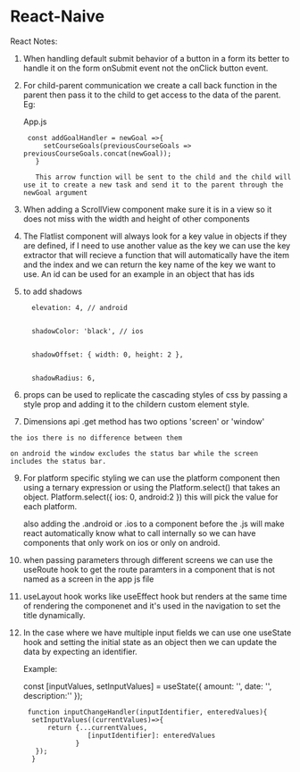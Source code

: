# React-Naive

React Notes:

  1. When handling default submit behavior of a button in a form its better to handle it on the form onSubmit event not the onClick 
     button event.
  2. For child-parent communication we create a call back function in the parent then pass it to the child to get access to the data of the parent.
     Eg: 
        
        
        App.js
        
        
          const addGoalHandler = newGoal =>{
              setCourseGoals(previousCourseGoals => previousCourseGoals.concat(newGoal));
            }
            
            This arrow function will be sent to the child and the child will use it to create a new task and send it to the parent through the newGoal argument
            
          
        
    
  3. When adding a ScrollView component make sure it is in a view so it does not miss with the width and height of other components  
  4. The Flatlist component will always look for a key value in objects if they are defined, if I need to use another value as the key we can use the 
     key extractor that will recieve a function that will automatically have the item and the index and we can return the key name of the key we want to use.
     An id can be used for an example in an object that has ids
  6. to add shadows   



           elevation: 4, // android


           shadowColor: 'black', // ios


           shadowOffset: { width: 0, height: 2 },


           shadowRadius: 6,

     
  8. props can be used to replicate the cascading styles of css by passing a style prop and adding it to the childern custom element style. 
  
  9. Dimensions api .get method has two options 'screen' or 'window' 
    
    the ios there is no difference between them
    
    on android the window excludes the status bar while the screen includes the status bar.
    
    
  9. For platform specific styling we can use the platform component then using a ternary expression or using the Platform.select() that takes an object.
      Platform.select({ ios: 0, android:2 }) this will pick the value for each platform.
      
      also adding the .android or .ios to a component before the .js will make react automatically know what to call internally so we can have components that 
      only work on ios or only on android.
      
      
      
      
  10. when passing parameters through different screens we can use the useRoute hook to get the route paramters in a component that is not named as a screen in the app js         file


  11. useLayout hook works like useEffect hook but renders at the same time of rendering the componenet and it's used in the navigation to set the title dynamically.
  
  
  12. In the case where we have multiple input fields we can use one useState hook and setting the initial state as an object
      then we can update the data by expecting an identifier.
      
      Example:
      
      
        const [inputValues, setInputValues] = useState({
            amount: '',
            date: '',
            description:''
        });
        
       
           function inputChangeHandler(inputIdentifier, enteredValues){
            setInputValues((currentValues)=>{
                return {...currentValues, 
                          [inputIdentifier]: enteredValues
                       }
             });
            }
